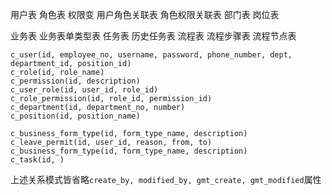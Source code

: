 用户表
角色表
权限变
用户角色关联表
角色权限关联表
部门表
岗位表


业务表
业务表单类型表
任务表
历史任务表
流程表
流程步骤表
流程节点表

```
c_user(id, employee_no, username, password, phone_number, dept, department_id, position_id)
c_role(id, role_name)
c_permission(id, description)
c_user_role(id, user_id, role_id)
c_role_permission(id, role_id, permission_id)
c_department(id, department_no, number)
c_position(id, position_name)

c_business_form_type(id, form_type_name, description)
c_leave_permit(id, user_id, reason, from, to)
c_business_form_type(id, form_type_name, description)
c_task(id, )

```
上述关系模式皆省略`create_by, modified_by, gmt_create, gmt_modified`属性


<!--stackedit_data:
eyJoaXN0b3J5IjpbLTExNDE0ODg5NzgsLTIwOTAyNjM1MTAsLT
IwODg3NDY2MTJdfQ==
-->